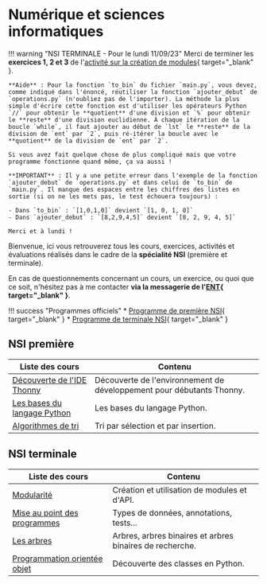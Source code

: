 # Numérique et sciences informatiques

!!! warning "NSI TERMINALE - Pour le lundi 11/09/23"
    Merci de terminer les **exercices 1, 2 et 3** de l'[activité sur la création de modules](https://nsi.erwandemerville.fr/terminale/modularite/modules/#activite-creer-un-module){ target="_blank" }.

    **Aide** : Pour la fonction `to_bin` du fichier `main.py`, vous devez, comme indiqué dans l'énoncé, réutiliser la fonction `ajouter_debut` de `operations.py` (n'oubliez pas de l'importer). La méthode la plus simple d'écrire cette fonction est d'utiliser les opérateurs Python `//` pour obtenir le **quotient** d'une division et `%` pour obtenir le **reste** d'une division euclidienne. À chaque itération de la boucle `while`, il faut ajouter au début de `lst` le **reste** de la division de `ent` par `2`, puis ré-itérer la boucle avec le **quotient** de la division de `ent` par `2`.

    Si vous avez fait quelque chose de plus compliqué mais que votre programme fonctionne quand même, ça va aussi !

    **IMPORTANT** : Il y a une petite erreur dans l'exemple de la fonction `ajouter_debut` de `operations.py` et dans celui de `to_bin` de `main.py`. Il manque des espaces entre les chiffres des listes en sortie (si on ne les mets pas, le test échouera toujours) :

    - Dans `to_bin` : `[1,0,1,0]` devient `[1, 0, 1, 0]`
    - Dans `ajouter_debut` : `[8,2,9,4,5]` devient `[8, 2, 9, 4, 5]`

    Merci et à lundi !
    

Bienvenue, ici vous retrouverez tous les cours, exercices, activités et évaluations réalisés dans le cadre de la **spécialité NSI** (première et terminale).

En cas de questionnements concernant un cours, un exercice, ou quoi que ce soit, n'hésitez pas à me contacter **via la messagerie de l'[ENT](https://enthdf.fr/){ target="_blank" }**.

!!! success "Programmes officiels"
    * [Programme de première NSI](bo/BO_NSI_Premiere.pdf){ target="_blank" }
    * [Programme de terminale NSI](bo/BO_NSI_Terminale.pdf){ target="_blank" }

## NSI première

| Liste des cours                              | Contenu                             |
| -------------------------------------------- | ----------------------------------- |
| [Découverte de l'IDE Thonny](premiere/thonny/index.md) | Découverte de l'environnement de développement pour débutants Thonny. |
| [Les bases du langage Python](premiere/bases_python/index.md) | Les bases du langage Python. |
| [Algorithmes de tri](premiere/tris/index.md) | Tri par sélection et par insertion. |

## NSI terminale

| Liste des cours                         | Contenu                                                  |
| --------------------------------------- | -------------------------------------------------------- |
| [Modularité](terminale/modularite/index.md) | Création et utilisation de modules et d'API. |
| [Mise au point des programmes](terminale/mise_au_point/index.md) | Types de données, annotations, tests... |
| [Les arbres](terminale/arbres/index.md) | Arbres, arbres binaires et arbres binaires de recherche. |
| [Programmation orientée objet](terminale/poo/index.md) | Découverte des classes en Python. |